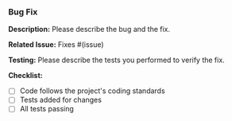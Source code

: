 ### Bug Fix

**Description:**
Please describe the bug and the fix.

**Related Issue:**
Fixes #(issue)

**Testing:**
Please describe the tests you performed to verify the fix.

**Checklist:**

-   [ ] Code follows the project's coding standards
-   [ ] Tests added for changes
-   [ ] All tests passing
